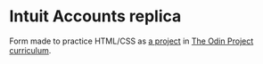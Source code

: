 # Intuit Accounts replica

Form made to practice HTML/CSS as [a project](https://www.theodinproject.com/courses/html-and-css/lessons/html-forms) in [The Odin Project curriculum](https://www.theodinproject.com/courses/html-and-css/).
